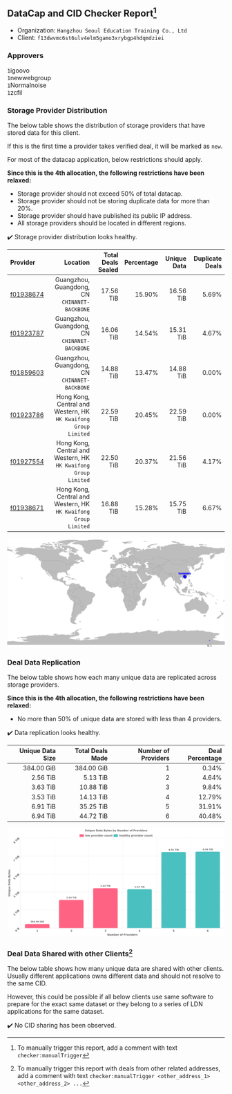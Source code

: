 ## DataCap and CID Checker Report[^1]
 - Organization: `Hangzhou Seoul Education Training Co., Ltd`
 - Client: `f13dwvmc6st6ulv4elm5gamo3xrybgp4hdqmdziei`
### Approvers
`1`igoovo<br/>`1`newwebgroup<br/>`1`Normalnoise<br/>`1`zcfil

### Storage Provider Distribution
The below table shows the distribution of storage providers that have stored data for this client.

If this is the first time a provider takes verified deal, it will be marked as `new`.

For most of the datacap application, below restrictions should apply.

**Since this is the 4th allocation, the following restrictions have been relaxed:**
 - Storage provider should not exceed 50% of total datacap.
 - Storage provider should not be storing duplicate data for more than 20%.
 - Storage provider should have published its public IP address.
 - All storage providers should be located in different regions.

✔️ Storage provider distribution looks healthy.

| Provider                                              |                                                           Location | Total Deals Sealed | Percentage | Unique Data | Duplicate Deals |
| :---------------------------------------------------- | -----------------------------------------------------------------: | -----------------: | ---------: | ----------: | --------------: |
| [f01938674](https://filfox.info/en/address/f01938674) |                   Guangzhou, Guangdong, CN<br/>`CHINANET-BACKBONE` |          17.56 TiB |     15.90% |   16.56 TiB |           5.69% |
| [f01923787](https://filfox.info/en/address/f01923787) |                   Guangzhou, Guangdong, CN<br/>`CHINANET-BACKBONE` |          16.06 TiB |     14.54% |   15.31 TiB |           4.67% |
| [f01859603](https://filfox.info/en/address/f01859603) |                   Guangzhou, Guangdong, CN<br/>`CHINANET-BACKBONE` |          14.88 TiB |     13.47% |   14.88 TiB |           0.00% |
| [f01923786](https://filfox.info/en/address/f01923786) | Hong Kong, Central and Western, HK<br/>`HK Kwaifong Group Limited` |          22.59 TiB |     20.45% |   22.59 TiB |           0.00% |
| [f01927554](https://filfox.info/en/address/f01927554) | Hong Kong, Central and Western, HK<br/>`HK Kwaifong Group Limited` |          22.50 TiB |     20.37% |   21.56 TiB |           4.17% |
| [f01938671](https://filfox.info/en/address/f01938671) | Hong Kong, Central and Western, HK<br/>`HK Kwaifong Group Limited` |          16.88 TiB |     15.28% |   15.75 TiB |           6.67% |

<img src="https://raw.githubusercontent.com/data-preservation-programs/filplus-checker-assets/main/filecoin-project/filecoin-plus-large-datasets/issues/1404/1686643762631.png"/>

### Deal Data Replication
The below table shows how each many unique data are replicated across storage providers.


**Since this is the 4th allocation, the following restrictions have been relaxed:**
- No more than 50% of unique data are stored with less than 4 providers.

✔️ Data replication looks healthy.

| Unique Data Size | Total Deals Made | Number of Providers | Deal Percentage |
| ---------------: | ---------------: | ------------------: | --------------: |
|       384.00 GiB |       384.00 GiB |                   1 |           0.34% |
|         2.56 TiB |         5.13 TiB |                   2 |           4.64% |
|         3.63 TiB |        10.88 TiB |                   3 |           9.84% |
|         3.53 TiB |        14.13 TiB |                   4 |          12.79% |
|         6.91 TiB |        35.25 TiB |                   5 |          31.91% |
|         6.94 TiB |        44.72 TiB |                   6 |          40.48% |

<img src="https://raw.githubusercontent.com/data-preservation-programs/filplus-checker-assets/main/filecoin-project/filecoin-plus-large-datasets/issues/1404/1686643763312.png"/>

### Deal Data Shared with other Clients[^3]
The below table shows how many unique data are shared with other clients.
Usually different applications owns different data and should not resolve to the same CID.

However, this could be possible if all below clients use same software to prepare for the exact same dataset or they belong to a series of LDN applications for the same dataset.

✔️ No CID sharing has been observed.

[^1]: To manually trigger this report, add a comment with text `checker:manualTrigger`

[^2]: Deals from those addresses are combined into this report as they are specified with `checker:manualTrigger`

[^3]: To manually trigger this report with deals from other related addresses, add a comment with text `checker:manualTrigger <other_address_1> <other_address_2> ...`
